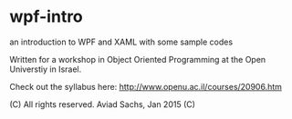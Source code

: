 # wpf-intro
an introduction to WPF and XAML with some sample codes

Written for a workshop in Object Oriented Programming at the Open Universtiy in Israel.

Check out the syllabus here:  http://www.openu.ac.il/courses/20906.htm

(C) All rights reserved. Aviad Sachs, Jan 2015  (C)
